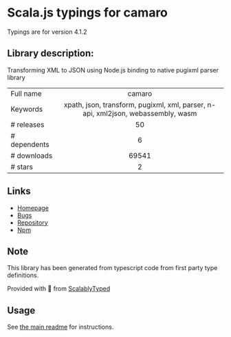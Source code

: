 
# Scala.js typings for camaro

Typings are for version 4.1.2

## Library description:
Transforming XML to JSON using Node.js binding to native pugixml parser library

|                    |                 |
| ------------------ | :-------------: |
| Full name          | camaro |
| Keywords           | xpath, json, transform, pugixml, xml, parser, n-api, xml2json, webassembly, wasm |
| # releases         | 50 |
| # dependents       | 6 |
| # downloads        | 69541 |
| # stars            | 2 |

## Links
- [Homepage](https://github.com/tuananh/camaro)
- [Bugs](https://github.com/tuananh/camaro/issues)
- [Repository](https://github.com/tuananh/camaro)
- [Npm](https://www.npmjs.com/package/camaro)
    


## Note
This library has been generated from typescript code from first party type definitions.

Provided with :purple_heart: from [ScalablyTyped](https://github.com/oyvindberg/ScalablyTyped)

## Usage
See [the main readme](../../readme.md) for instructions.


